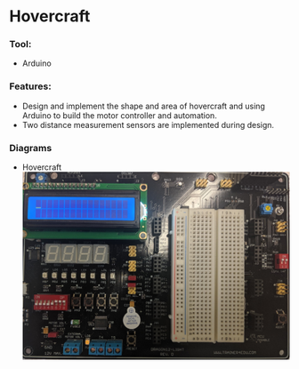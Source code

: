 # Hovercraft

### Tool:
- Arduino

### Features:
- Design and implement the shape and area of hovercraft and using Arduino to build the motor controller and automation. 
- Two distance measurement sensors are implemented during design.

### Diagrams
- Hovercraft
![Hovercraft](https://raw.githubusercontent.com/JAckZ97/Elevator_system/master/Reference_Picture/DRAGON12-Light%20Trainer%20Rev.%20D.jpg)
